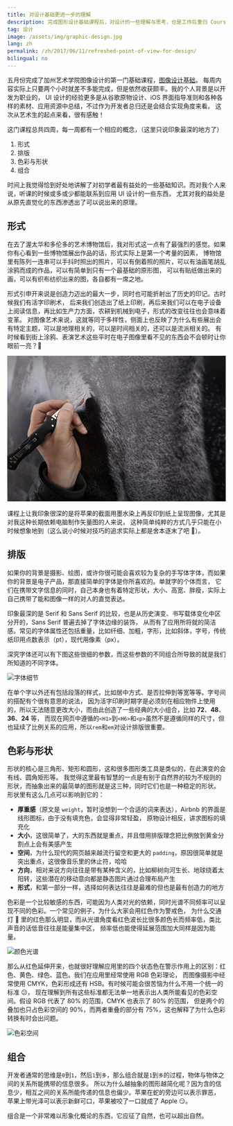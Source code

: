 ```yaml
---
title: 对设计基础更进一步的理解
description: 完成图形设计基础课程后，对设计的一些理解与思考，也是工作后重归 Coursera 的第一门课
tag: 设计
image: /assets/img/graphic-design.jpg
lang: zh
permalink: /zh/2017/06/11/refreshed-point-of-view-for-design/
bilingual: no
---
```


五月份完成了加州艺术学院图像设计的第一门基础课程，[图像设计基础](https://www.coursera.org/learn/fundamentals-of-graphic-design)。
每周内容实际上只要两个小时就差不多能完成，但是依然收获颇丰。我的个人背景是以开发为职业的，
UI 设计的经验更多是从谷歌原物设计、iOS 界面指导准则和各种各样的素材、应用资源中总结，不过作为开发者总归还是会结合实现角度来看。
这次从艺术生的起点来看，很有感触！

这门课程总共四周，每一周都有一个相应的概念，（这里只说印象最深的地方了）

1. 形式
2. 排版
3. 色彩与形状
4. 组合

时间上我觉得恰到好处地讲解了对初学者最有益处的一些基础知识。而对我个人来说，听课的时候或多或少都能联系到应用 UI 设计的一些东西，
尤其对我的益处是从原先直觉化的东西渗透出了可以说出来的原理。

## 形式

在去了渥太华和多伦多的艺术博物馆后，我对形式这一点有了最强烈的感觉。如果你有心看到一些博物馆展出作品的话，形式实际上是第一个考量的因素，
博物馆里有陈列一连串可以手抖时照出的照片，可以有倒着照的照片，可以有油画笔胡乱涂鸦而成的作品，可以有简单到只有一个最基础的原形图，
可以有贴纸做出来的画，可以有织布纺织出来的图，各自都有一席之地。

形式引申开来说是创造力迈出的最大一步，同时也可能折射出了历史的印记。古时候我们有活字印刷术，
后来我们创造出了纸上印刷，再后来我们可以在电子设备上阅读信息，再比如生产力方面，农耕到机械到电子，形式的改变往往也会意味着变革。
对图像艺术来说，这就等同于多样性，侧面上也反映了为什么有些展出会有特定主题，可以是地理相关的，可以是时间相关的，还可以是流派相关的。
有时候看到街上涂鸦、表演艺术这些平时在电子图像里看不见的东西会不会顿时让你眼前一亮？:star2:

![皮革艺术](/assets/img/graphic-design.jpg)

课程上让我印象很深的是将苹果的截面用墨水染上再反印到纸上呈现图像，尤其是对我这种长期依赖电脑制作矢量图的人来说，
这种简单纯粹的方式几乎只能在小时候想象地到（这么说小时候对技巧的追求实际上都是舍本逐末了吧 :thinking:）。

## 排版

如果你的背景是摄影、绘图，或许你很可能会喜欢较为复杂的手写体字体，而如果你的背景是电子产品，那直接简单的字体是你所喜欢的。单就字的个体而言，
它们在携带文字信息的同时，自己本身也有着特定形状，大小、高宽、胖瘦，实际上自己携带了能和图像一样的对人的直觉表达。

印象最深的是 Serif 和 Sans Serif 的比较，也是从历史演变、书写载体变化中区分开的，Sans Serif 普遍去掉了字体边缘的装饰，
从而有了应用所将就的简洁感。常见的字体属性还包括重量，比如纤细、加粗，字形，比如斜体，字号，传统纸印用点数表示（pt），现代用像素（px）。

深究字体还可以有下图这些很细的参数，而这些参数的不同组合所导致的就是我们所知道的不同字体。

![字体细节](http://web.mit.edu/6.813/www/sp16/classes/17-typography/figures/02.png)

在单个字以外还有包括段落的样式，比如居中方式、是否拉伸到等宽等等。字号间的搭配有个很有意思的说法，
因为活字印刷时期字是必须刻在相应物件上使用的，所以无法随意更改大小，而由此创造了一些经典的大小组合，比如 **72**、**48**、**36**、**24** 等，
而现在网页中遵循的`<H1>`到`<H6>`和`<p>`虽然不是遵循同样的尺寸，但也延续了比例关系的应用，所以`rem`和`em`对设计排版很重要。

## 色彩与形状

形状的核心是三角形、矩形和圆形，这和很多图形类工具是类似的，在此演变的会有线、圆角矩形等。
我觉得这里最有智慧的一点是有别于自然界的较为不规则的形状，而抽象出来的最简单的图形就是这三种，同时它们也是一种稳定的形状。
形状里有这么几点可以影响到它的：

- **厚重感**（原文是 `weight`，暂时没想到一个合适的词来表达），Airbnb 的界面是线形图标，由于没有填充色，会显得非常轻盈，
原物设计相反，讲求图标的填充化
- **大小**，这很简单了，大的东西就是重点，并且借用排版理念把比例放到黄金分割点上会有美感产生
- **空间**，为什么现代的网页越来越流行留空和更大的 `padding`，原因很简单就是突出重点，这很像音乐里的休止符，哈哈
- **方向**，相对来说方向往往是带有某种含义的，比如柳树向河生长、地球绕着太阳转，这些潜在的移动意向都是静态图片通过合理布局产生
- **形式**，和第一部分一样，选择如何表达往往是最难的但也是最有创造力的地方

色彩是一个比较敏感的东西，可能因为人类对光的依赖，同时光谱不同频率可以呈现不同的色彩。一个常见的例子，为什么大家会用红色作为警戒色，
为什么交通灯 :traffic_light: 里的红色那么明显，而从光谱角度看红色波长比很多颜色长而频率低，类比声音的话低音往往是能量集中区，
频率低也能使得延展范围加大同样是因为能量。

![颜色光谱](https://wallpaperfx.com/uploads/wallpapers/2012/02/04/8078/preview_beautiful-colours.jpeg)

那么从红色延伸开来，也就很好理解应用里的四个状态色在警示作用上的区别：红色、黄色、绿色、蓝色。我们在应用里经常使用 RGB 色彩理论，
而图像摄影中经常使用 CMYK，色彩形成还有 HSB。有时候可能会很苦恼为什么不用一个统一的标准 :confused:，
现在理解到所有这些标准都无法单一地表示出人类所能看见的色彩空间。假设 RGB 代表了 80% 的范围，CMYK 也表示了 80% 的范围，
但是两个的叠加也只占色彩空间的 90%，而两者重叠的部分有 75%，这也解释了为什么色彩转换有时会出问题。

![色彩空间](http://www.outbackphoto.com/workflow/wf_87/PP-Ektaspace-A-s.jpg)

## 组合

开发者通常的思维是`0`到`1`，然后`1`到`多`，那么组合就是`1`到`多`的过程，物体与物体之间的关系所能携带的信息很多。
所以为什么越抽象的图形越简化呢？因为含的信息少，相互之间的关系所能传递的信息也偏少。苹果在蛇的旁边可以表示罪恶，
苹果上带光泽可以表示新鲜可口，苹果被咬了一口就成了 Apple :smirk:。

组合是一个非常难以形象化概论的东西，它应征了自然，也可以超出自然。
